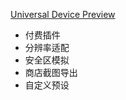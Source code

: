 [Universal Device Preview](https://assetstore.unity.com/packages/tools/utilities/universal-device-preview-82015)
- 付费插件
- 分辨率适配
- 安全区模拟
- 商店截图导出
- 自定义预设